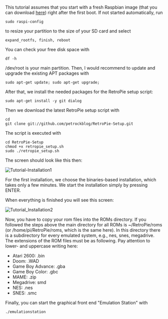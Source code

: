 This tutorial assumes that you start with a fresh Raspbian image (that you can download [here](http://www.raspberrypi.org/downloads)) right after the first boot.
If not started automatically, run

    sudo raspi-config

 to resize your partition to the size of your SD card and select

    expand_rootfs, finish, reboot

You can check your free disk space with

    df -h

/dev/root is your main partition. Then, I would recommend to update and upgrade the existing APT packages with

    sudo apt-get update; sudo apt-get upgrade;

After that, we install the needed packages for the RetroPie setup script:

    sudo apt-get install -y git dialog

Then we download the latest RetroPie setup script with

    cd
    git clone git://github.com/petrockblog/RetroPie-Setup.git

The script is executed with

    cd RetroPie-Setup
    chmod +x retropie_setup.sh
    sudo ./retropie_setup.sh

The screen should look like this then:

![Tutorial-Installation1](https://github.com/petrockblog/RetroPie-Setup/raw/master/wiki/images/tutorial_installation1.png)

For the first installation, we choose the binaries-based installation, which takes only a few minutes. We start the installation simply by pressing ENTER.

When everything is finished you will see this screen:

![Tutorial_Installation2](https://github.com/petrockblog/RetroPie-Setup/raw/master/wiki/images/tutorial_installation2.png)

Now, you have to copy your rom files into the ROMs directory. If you followed the steps above the main directory for all ROMs is ~/RetroPie/roms (or /home/pi/RetroPie/roms, which is the same here). In this directory there is a subdirectory for every emulated system, e.g., nes, snes, megadrive. The extensions of the ROM files must be as following. Pay attention to lower- and uppercase writing here:
* Atari 2600: .bin
* Doom: .WAD
* Game Boy Advance: .gba
* Game Boy Color: .gbc
* MAME: .zip
* Megadrive: smd
* NES: .nes
* SNES: .smc

Finally, you can start the graphical front end "Emulation Station" with

    ./emulationstation
